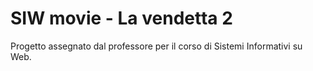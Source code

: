 # SIW movie - La vendetta 2

Progetto assegnato dal professore per il corso di Sistemi Informativi su Web.

